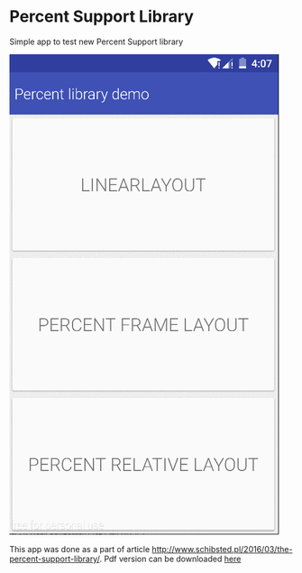 # Percent Support Library

Simple app to test new Percent Support library

![GitHub Logo](./images/demo.gif)

This app was done as a part of article http://www.schibsted.pl/2016/03/the-percent-support-library/. Pdf version can be downloaded [here](./art.pdf) 
